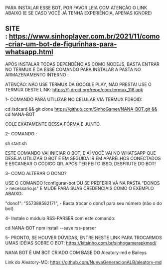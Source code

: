 
PARA INSTALAR ESSE BOT, POR FAVOR LEIA COM ATENÇÃO O LINK ABAIXO (E SE CASO VOCÊ JÁ TENHA EXPERIÊNCIA, APENAS IGNORE)

SITE : https://www.sinhoplayer.com.br/2021/11/como-criar-um-bot-de-figurinhas-para-whatsapp.html
-------------------------------

APÓS INSTALAR TODAS DEPENDÊNCIAS COMO NODEJS, BASTA ENTRAR NO TERMUX E DA ESSE COMANDO PARA INSTALAR A PASTA NO ARMAZENAMENTO INTERNO :

ATENÇÃO: NÃO USE TERMUX DA GOOGLE PLAY, NÃO PRESTA! USE O TERMUX DESTE LINK: https://f-droid.org/repo/com.termux_118.apk

1- COMANDO PARA UTILIZAR NO CELULAR VIA TERMUX FDROID:

cd /sdcard && git clone https://github.com/SinhoGamer/NANA-BOT.git && cd NANA-BOT

COLE EXATAMENTE DESSA FÓRMA E JUNTO.

2- COMANDO :

sh start.sh

ESTE COMANDO VAI INICIAR O BOT, E AÍ VOCÊ VAI NO WHATSAPP QUE DESEJA UTILIZAR O BOT E EM SEGUIDA IR EM APARELHOS CONECTADOS E ESCANEAR O CÓDIGO QR.
APÓS TER FEITO ISSO, DESFRUTE DO BOT!


3- COMO ALTERAR O DONO?

USE O COMANDO !configurar-bot OU SE PREFERIR VÁ NA PASTA "DONOS > necessario.js" E MUDE PARA SUAS CREDENCIAIS COMO O EXEMPLO ABAIXO:

"dono1": "557388582171", - Basta trocar o dono1 para seu número (não o do bot)


4- Instale o módulo RSS-PARSER com este comando:

cd NANA-BOT
npm install --save rss-parser


5- PRONTO, SE HOUVER DÚVIDAS, ENTRE NESTE LINK PARA TROCARMOS UMAS IDÉIAS SOBRE O BOT: https://kitsinho.com.br/sinhogamerapkmod/


NANA BOT É UM BOT CRIADO COM BASE DO Aleatory-md e Baileys

Link do Aleatory-MD: https://github.com/NuevaGeneracionALB/aleatory-md
